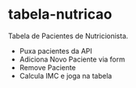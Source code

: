 # tabela-nutricao
Tabela de Pacientes de Nutricionista.
- Puxa pacientes da API
- Adiciona Novo Paciente via form
- Remove Paciente
- Calcula IMC e joga na tabela
